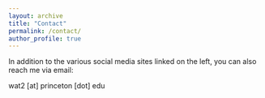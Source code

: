 ```yaml
---
layout: archive
title: "Contact"
permalink: /contact/
author_profile: true
---
```


In addition to the various social media sites linked on the left, you can also reach me via email:

wat2 [at] princeton [dot] edu
